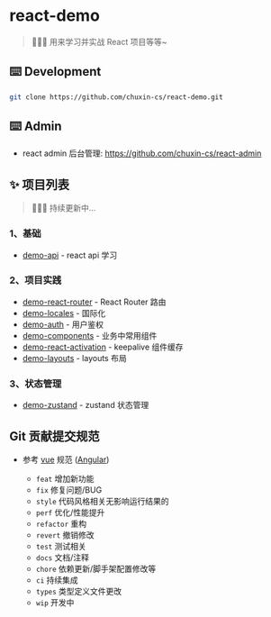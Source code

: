 # react-demo
> 🍉🍉🍉 用来学习并实战 React 项目等等~

## ⌨️ Development
```bash
git clone https://github.com/chuxin-cs/react-demo.git
```

## ⌨️ Admin
- react admin 后台管理: https://github.com/chuxin-cs/react-admin


## ✨ 项目列表
> 🍉🍉🍉 持续更新中...
### 1、基础
- [demo-api](https://github.com/chuxin-cs/react-demo/tree/master/demo-api) - react api 学习
### 2、项目实践
- [demo-react-router](https://github.com/chuxin-cs/react-demo/tree/master/demo-react-router) - React Router 路由
- [demo-locales](https://github.com/chuxin-cs/react-demo/tree/master/demo-locales) - 国际化
- [demo-auth](https://github.com/chuxin-cs/react-demo/tree/master/demo-auth) - 用户鉴权
- [demo-components](https://github.com/chuxin-cs/react-demo/tree/master/demo-components) - 业务中常用组件
- [demo-react-activation](https://github.com/chuxin-cs/react-demo/tree/master/demo-react-activation) - keepalive 组件缓存
- [demo-layouts](https://github.com/chuxin-cs/react-demo/tree/master/demo-layouts) - layouts 布局
### 3、状态管理
- [demo-zustand](https://github.com/chuxin-cs/react-demo/tree/master/demo-zustand) - zustand 状态管理



## Git 贡献提交规范

- 参考 [vue](https://github.com/vuejs/vue/blob/dev/.github/COMMIT_CONVENTION.md) 规范 ([Angular](https://github.com/conventional-changelog/conventional-changelog/tree/master/packages/conventional-changelog-angular))

  - `feat` 增加新功能
  - `fix` 修复问题/BUG
  - `style` 代码风格相关无影响运行结果的
  - `perf` 优化/性能提升
  - `refactor` 重构
  - `revert` 撤销修改
  - `test` 测试相关
  - `docs` 文档/注释
  - `chore` 依赖更新/脚手架配置修改等
  - `ci` 持续集成
  - `types` 类型定义文件更改
  - `wip` 开发中